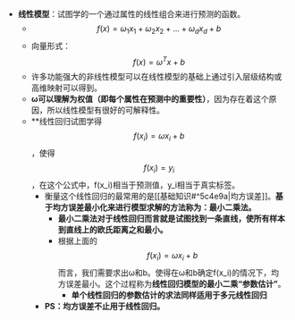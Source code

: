 - **线性模型**：试图学的一个通过属性的线性组合来进行预测的函数。
	- $$f(x)=ω_1x_1+ω_2x_2+...+ω_dx_d+b$$
	- 向量形式：$$f(x)=ω^Tx+b$$
	- 许多功能强大的非线性模型可以在线性模型的基础上通过引入层级结构或高维映射可以得到。
	- **ω可以理解为权值（即每个属性在预测中的重要性）**，因为存在着这个原因，所以线性模型有很好的可解释性。
	- **线性回归试图学得$$f(x_i)=ωx_i+b$$，使得$$f(x_i)=y_i$$，在这个公式中，f(x_i)相当于预测值，y_i相当于真实标签。
		- 衡量这个线性回归的最常用的是[[基础知识#^5c4e9a|均方误差]]。**基于均方误差最小化来进行模型求解的方法称为：最小二乘法。** 
			- **最小二乘法对于线性回归而言就是试图找到一条直线，使所有样本到直线上的欧氏距离之和最小。**
			- 根据上面的$$f(x_i)=ωx_i+b$$而言，我们需要求出ω和b。使得在ω和b确定f(x_i)的情况下，均方误差最小。这个过程称为**线性回归模型的最小二乘“参数估计”**。
				- **单个线性回归的参数估计的求法同样适用于多元线性回归**
		- **PS：均方误差不止用于线性回归。**